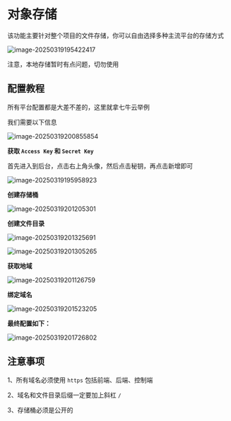 # 对象存储

该功能主要针对整个项目的文件存储，你可以自由选择多种主流平台的存储方式

![image-20250319195422417](./assets/image-20250319195422417.png)

注意，本地存储暂时有点问题，切勿使用



## 配置教程

所有平台配置都是大差不差的，这里就拿七牛云举例

我们需要以下信息

![image-20250319200855854](./assets/image-20250319200855854.png)

**获取 `Access Key` 和 `Secret Key`** 

首先进入到后台，点击右上角头像，然后点击秘钥，再点击新增即可

![image-20250319195958923](./assets/image-20250319195958923.png)



**创建存储桶**

![image-20250319201205301](./assets/image-20250319201205301.png)



**创建文件目录**

![image-20250319201325691](./assets/image-20250319201325691.png)

![image-20250319201305265](./assets/image-20250319201305265.png)



**获取地域**

![image-20250319201126759](./assets/image-20250319201126759.png)



**绑定域名**

![image-20250319201523205](./assets/image-20250319201523205.png)



**最终配置如下：**

![image-20250319201726802](./assets/image-20250319201726802.png)



## 注意事项

1、所有域名必须使用 `https` 包括前端、后端、控制端

2、域名和文件目录后缀一定要加上斜杠 `/`

3、存储桶必须是公开的
